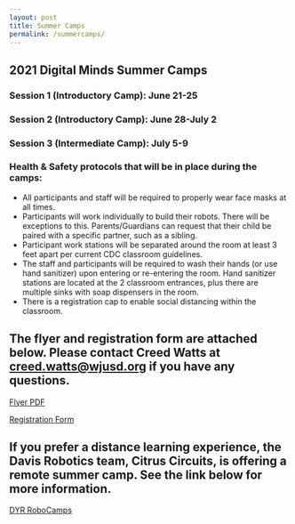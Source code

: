 ```yaml
---
layout: post
title: Summer Camps
permalink: /summercamps/
---
```

## 2021 Digital Minds Summer Camps

### Session 1 (Introductory Camp): June 21-25
### Session 2 (Introductory Camp): June 28-July 2
### Session 3 (Intermediate Camp): July 5-9

### Health & Safety protocols that will be in place during the camps:
- All participants and staff will be required to properly wear face masks at all times.
- Participants will work individually to build their robots. There will be exceptions to this. Parents/Guardians can request that their child be paired with a specific partner, such as a sibling. 
- Participant work stations will be separated around the room at least 3 feet apart per current CDC classroom guidelines.
- The staff and participants will be required to wash their hands (or use hand sanitizer) upon entering or re-entering the room. Hand sanitizer stations are located at the 2 classroom entrances, plus there are multiple sinks with soap dispensers in the room.  
- There is a registration cap to enable social distancing within the classroom.

## The flyer and registration form are attached below. Please contact Creed Watts at creed.watts@wjusd.org if you have any questions.

<a href="https://github.com/FRCTeam5458DigitalMinds/team5458.com/raw/AyantuT-patch-1/data/_images/Robotics%20Summer%20Camp%202021%20(fillable).pdf" target="_blank">Flyer PDF </a>

[Registration Form](https://forms.gle/yc1ewv76fR97oRWU9)

## If you prefer a distance learning experience, the Davis Robotics team, Citrus Circuits, is offering a remote summer camp. See the link below for more information.

[DYR RoboCamps](https://www.citruscircuits.org/robocamps.html)




